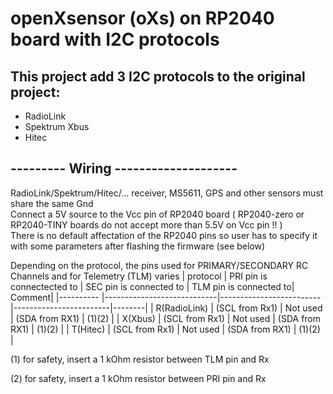 # openXsensor (oXs) on RP2040 board with I2C protocols

## This project add 3 I2C protocols to the original project:
- RadioLink
- Spektrum Xbus
- Hitec 

## --------- Wiring --------------------

RadioLink/Spektrum/Hitec/... receiver, MS5611, GPS and other sensors must share the same Gnd  
Connect a 5V source to the Vcc pin of RP2040 board ( RP2040-zero or RP2040-TINY boards do not accept more than 5.5V on Vcc pin !! )  
There is no default affectation of the RP2040 pins so user has to specify it with some parameters after flashing the firmware (see below)  

Depending on the protocol, the pins used for PRIMARY/SECONDARY RC Channels and for Telemetry (TLM) varies
| protocol       | PRI pin is connectected to | SEC pin is connected to | TLM pin is connected to| Comment|
|----------      |----------------------------|-------------------------|------------------------|--------|
| R(RadioLink)   |    (SCL from Rx1)          |     Not used            | (SDA from RX1)         | (1)(2) |
| X(Xbus)        |    (SCL from Rx1)          |     Not used            | (SDA from RX1)         | (1)(2) |
| T(Hitec)       |    (SCL from Rx1)          |     Not used            | (SDA from RX1)         | (1)(2) |

(1) for safety, insert a 1 kOhm resistor between TLM pin and Rx 

(2) for safety, insert a 1 kOhm resistor between PRI pin and Rx

